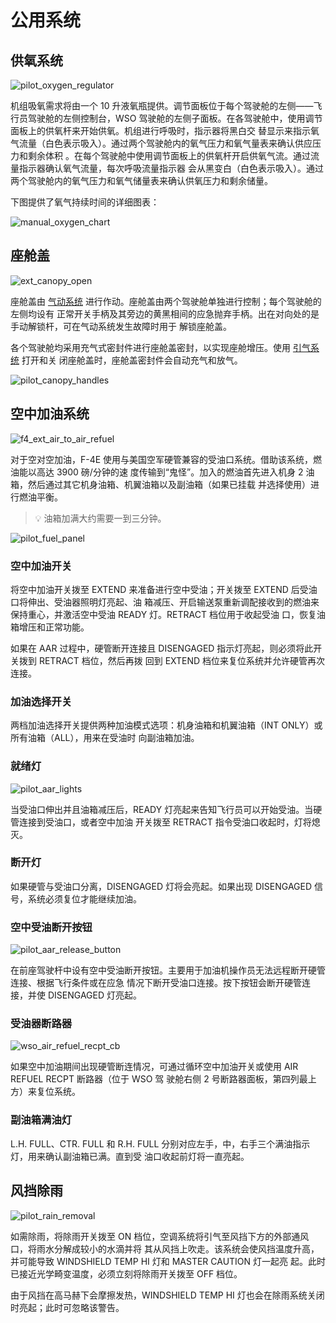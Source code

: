 # 公用系统

## 供氧系统

![pilot_oxygen_regulator](../img/pilot_oxygen_control_panel.jpg)

机组吸氧需求将由一个 10 升液氧瓶提供。调节面板位于每个驾驶舱的左侧——飞行员驾驶舱的左侧控制台，WSO
驾驶舱的左侧子面板。在各驾驶舱中，使用调节面板上的供氧杆来开始供氧。机组进行呼吸时，指示器将黑白交
替显示来指示氧气流量（白色表示吸入）。通过两个驾驶舱内的氧气压力和氧气量表来确认供应压力和剩余体积
。在每个驾驶舱中使用调节面板上的供氧杆开启供氧气流。通过流量指示器确认氧气流量，每次呼吸流量指示器
会从黑变白（白色表示吸入）。通过两个驾驶舱内的氧气压力和氧气储量表来确认供氧压力和剩余储量。

下图提供了氧气持续时间的详细图表：

![manual_oxygen_chart](../img/manual_oxygen_chart.jpg)

## 座舱盖

![ext_canopy_open](../img/ext_f4_canopies.jpg)

座舱盖由 [气动系统](pneumatics.md) 进行作动。座舱盖由两个驾驶舱单独进行控制；每个驾驶舱的左侧均设有
正常开关手柄及其旁边的黄黑相间的应急抛弃手柄。出在对向处的是手动解锁杆，可在气动系统发生故障时用于
解锁座舱盖。

各个驾驶舱均采用充气式密封件进行座舱盖密封，以实现座舱增压。使用 [引气系统](bleed_air.md) 打开和关
闭座舱盖时，座舱盖密封件会自动充气和放气。

![pilot_canopy_handles](../img/pilot_canopy_handle.jpg)

## 空中加油系统

![f4_ext_air_to_air_refuel](../img/ext_air_to_air_refuel.jpg)

对于空对空加油，F-4E 使用与美国空军硬管兼容的受油口系统。借助该系统，燃油能以高达 3900 磅/分钟的速
度传输到“鬼怪”。加入的燃油首先进入机身 2 油箱，然后通过其它机身油箱、机翼油箱以及副油箱（如果已挂载
并选择使用）进行燃油平衡。

> 💡 油箱加满大约需要一到三分钟。

![pilot_fuel_panel](../img/pilot_fuel_control_panel.jpg)

### 空中加油开关

将空中加油开关拨至 EXTEND 来准备进行空中受油；开关拨至 EXTEND 后受油口将伸出、受油器照明灯亮起、油
箱减压、开启输送泵重新调配接收到的燃油来保持重心，并激活空中受油 READY 灯。RETRACT 档位用于收起受油
口，恢复油箱增压和正常功能。

如果在 AAR 过程中，硬管断开连接且 DISENGAGED 指示灯亮起，则必须将此开关拨到 RETRACT 档位，然后再拨
回到 EXTEND 档位来复位系统并允许硬管再次连接。

### 加油选择开关

两档加油选择开关提供两种加油模式选项：机身油箱和机翼油箱（INT ONLY）或所有油箱（ALL），用来在受油时
向副油箱加油。

### 就绪灯

![pilot_aar_lights](../img/pilot_aar_lights.jpg)

当受油口伸出并且油箱减压后，READY 灯亮起来告知飞行员可以开始受油。当硬管连接到受油口，或者空中加油
开关拨至 RETRACT 指令受油口收起时，灯将熄灭。

### 断开灯

如果硬管与受油口分离，DISENGAGED 灯将会亮起。如果出现 DISENGAGED 信号，系统必须复位才能继续加油。

### 空中受油断开按钮

![pilot_aar_release_button](../img/pilot_stick_aar_button.jpg)

在前座驾驶杆中设有空中受油断开按钮。主要用于加油机操作员无法远程断开硬管连接、根据飞行条件或在应急
情况下断开受油口连接。按下按钮会断开硬管连接，并使 DISENGAGED 灯亮起。

### 受油器断路器

![wso_air_refuel_recpt_cb](../img/wso_cb_air_refuel.jpg)

如果空中加油期间出现硬管断连情况，可通过循环空中加油开关或使用 AIR REFUEL RECPT 断路器（位于 WSO 驾
驶舱右侧 2 号断路器面板，第四列最上方）来复位系统。

### 副油箱满油灯

L.H. FULL、CTR. FULL 和 R.H. FULL 分别对应左手，中，右手三个满油指示灯，用来确认副油箱已满。直到受
油口收起前灯将一直亮起。

## 风挡除雨

![pilot_rain_removal](../img/pilot_rain_removal_switch.jpg)

如需除雨，将除雨开关拨至 ON 档位，空调系统将引气至风挡下方的外部通风口，将雨水分解成较小的水滴并将
其从风挡上吹走。该系统会使风挡温度升高，并可能导致 WINDSHIELD TEMP HI 灯和 MASTER CAUTION 灯一起亮
起。此时已接近光学畸变温度，必须立刻将除雨开关拨至 OFF 档位。

由于风挡在高马赫下会摩擦发热，WINDSHIELD TEMP HI 灯也会在除雨系统关闭时亮起；此时可忽略该警告。
